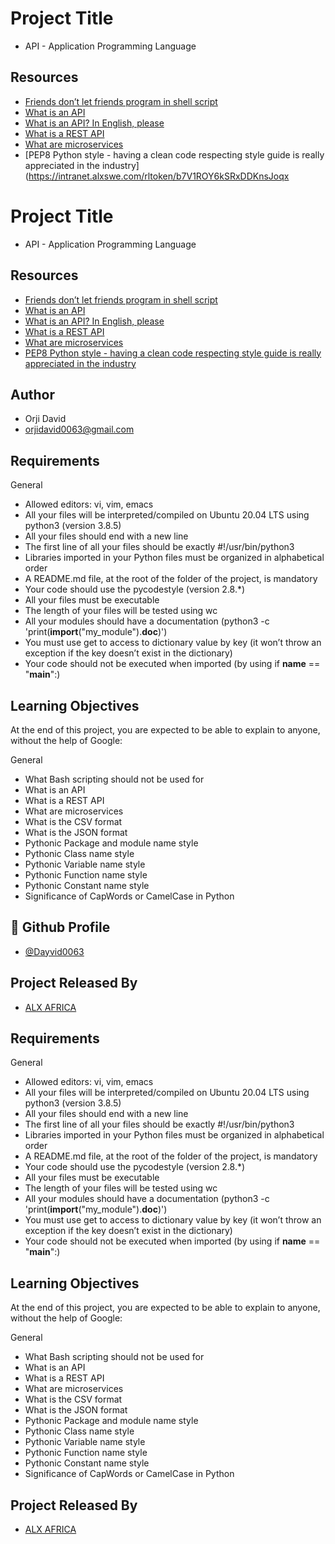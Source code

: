 
# Project Title
- API - Application Programming Language
## Resources

 - [Friends don’t let friends program in shell script](https://intranet.alxswe.com/rltoken/KMFzqRAqedMf7AHHBD_43g)
  - [What is an API](https://intranet.alxswe.com/rltoken/zeBO6_RNTlwaotyRRNAzoQ)
  - [What is an API? In English, please](https://intranet.alxswe.com/rltoken/bf09Qp6QY44CANLzxxRbPA)
  - [What is a REST API](https://intranet.alxswe.com/rltoken/fA164QWEnZxaSngBD3EPRQ)
  - [What are microservices](https://intranet.alxswe.com/rltoken/n4h77IbBuDxTE3bhes_AyQ)
  - [PEP8 Python style - having a clean code respecting style guide is really appreciated in the industry](https://intranet.alxswe.com/rltoken/b7V1ROY6kSRxDDKnsJoqx
# Project Title
- API - Application Programming Language
## Resources

 - [Friends don’t let friends program in shell script](https://intranet.alxswe.com/rltoken/KMFzqRAqedMf7AHHBD_43g)
  - [What is an API](https://intranet.alxswe.com/rltoken/zeBO6_RNTlwaotyRRNAzoQ)
  - [What is an API? In English, please](https://intranet.alxswe.com/rltoken/bf09Qp6QY44CANLzxxRbPA)
  - [What is a REST API](https://intranet.alxswe.com/rltoken/fA164QWEnZxaSngBD3EPRQ)
  - [What are microservices](https://intranet.alxswe.com/rltoken/n4h77IbBuDxTE3bhes_AyQ)
  - [PEP8 Python style - having a clean code respecting style guide is really appreciated in the industry](https://intranet.alxswe.com/rltoken/b7V1ROY6kSRxDDKnsJoqxg)




## Author

- Orji David 
- orjidavid0063@gmail.com

## Requirements

General
- Allowed editors: vi, vim, emacs
- All your files will be interpreted/compiled on Ubuntu 20.04 LTS using python3 (version 3.8.5)
- All your files should end with a new line
- The first line of all your files should be exactly #!/usr/bin/python3
- Libraries imported in your Python files must be organized in alphabetical order
- A README.md file, at the root of the folder of the project, is mandatory
- Your code should use the pycodestyle (version 2.8.*)
- All your files must be executable
- The length of your files will be tested using wc
- All your modules should have a documentation (python3 -c 'print(__import__("my_module").__doc__)')
- You must use get to access to dictionary value by key (it won’t throw an exception if the key doesn’t exist in the dictionary)
- Your code should not be executed when imported (by using if __name__ == "__main__":)

## Learning Objectives


At the end of this project, you are expected to be able to explain to anyone, without the help of Google:

General
- What Bash scripting should not be used for
- What is an API
- What is a REST API
- What are microservices
- What is the CSV format
- What is the JSON format
- Pythonic Package and module name style
- Pythonic Class name style
- Pythonic Variable name style
- Pythonic Function name style
- Pythonic Constant name style
- Significance of CapWords or CamelCase in Python

## 🔗 Github Profile
- [@Dayvid0063](https://github.com/Dayvid0063)


## Project Released By

- [ALX AFRICA](https://www.alxafrica.com/)

## Requirements

General
- Allowed editors: vi, vim, emacs
- All your files will be interpreted/compiled on Ubuntu 20.04 LTS using python3 (version 3.8.5)
- All your files should end with a new line
- The first line of all your files should be exactly #!/usr/bin/python3
- Libraries imported in your Python files must be organized in alphabetical order
- A README.md file, at the root of the folder of the project, is mandatory
- Your code should use the pycodestyle (version 2.8.*)
- All your files must be executable
- The length of your files will be tested using wc
- All your modules should have a documentation (python3 -c 'print(__import__("my_module").__doc__)')
- You must use get to access to dictionary value by key (it won’t throw an exception if the key doesn’t exist in the dictionary)
- Your code should not be executed when imported (by using if __name__ == "__main__":)

## Learning Objectives


At the end of this project, you are expected to be able to explain to anyone, without the help of Google:

General
- What Bash scripting should not be used for
- What is an API
- What is a REST API
- What are microservices
- What is the CSV format
- What is the JSON format
- Pythonic Package and module name style
- Pythonic Class name style
- Pythonic Variable name style
- Pythonic Function name style
- Pythonic Constant name style
- Significance of CapWords or CamelCase in Python


## Project Released By

- [ALX AFRICA](https://www.alxafrica.com/)
